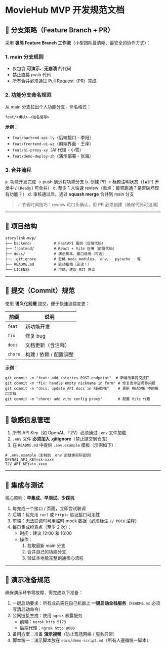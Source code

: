 # MovieHub MVP 开发规范文档

## 🌿 分支策略（Feature Branch + PR）

采用 **极简 Feature Branch 工作流**（小型团队最清晰、最安全的协作方式）：

### 1. main 分支规则

* 仅包含 **可演示、无崩溃** 的代码
* 禁止直接 push 代码
* 所有合并必须通过 Pull Request（PR）完成

### 2. 功能分支命名规范

从 main 分支拉出个人功能分支，命名格式：

`feat/<模块>-<姓名缩写>`

**示例**：

* `feat/backend-api-ly`（后端接口 - 李阳）
* `feat/frontend-ui-wz`（前端界面 - 王泽）
* `feat/ai-proxy-xy`（AI 代理 - 小雪）
* `feat/demo-deploy-zh`（演示部署 - 张海）

### 3. 合并流程

a. 功能开发完成 → push 到远程功能分支
b. 创建 PR → 标题注明状态（`[WIP]` 开发中 / `[Ready]` 可合并）
c. 至少 1 人快速 review（重点：能否跑通？是否破坏现有功能？）
d. 审核通过后，通过 **squash merge** 合并到 main 分支

> 💡 节省时间技巧：review 可口头确认，但 PR 必须创建（确保代码可追溯）



***

## 📂 项目结构

```
storylink-mvp/
├── backend/          # FastAPI 服务（后端代码）
├── frontend/         # React + Vite 应用（前端代码）
├── docs/             # 演示脚本、接口说明（可选）
├── .gitignore        # 忽略 node_modules、.env、__pycache__ 等
├── README.md         # 启动指南（必读！）
└── LICENSE           # 可选，建议 MIT 协议
```



***

## 🧾 提交（Commit）规范

使用 **语义化前缀** 提交，便于快速追踪变更：

| 前缀      | 说明             |
| ------- | -------------- |
| `feat`  | 新功能开发          |
| `fix`   | 修复 bug         |
| `docs`  | 文档更新（含注释）      |
| `chore` | 构建 / 依赖 / 配置调整 |

**示例**：

```
git commit -m "feat: add /stories POST endpoint"  # 新增故事提交接口
git commit -m "fix: handle empty nickname in form" # 修复表单空昵称问题
git commit -m "docs: update API docs in README"    # 更新 README 中的接口文档
git commit -m "chore: add vite config proxy"       # 配置 Vite 代理
```



***

## 🔐 敏感信息管理

1. 所有 API Key（如 OpenAI、T2V）必须通过 `.env` 文件加载
2. `.env` 文件 **必须加入 .gitignore**（禁止提交到仓库）
3. 在 `README.md` 中提供 `.env.example` 模板（示例如下）：

```
# .env.example（复制到 .env 后替换实际密钥）
OPENAI_API_KEY=sk-xxxx
T2V_API_KEY=tv-xxxx
```



***

## 🔄 集成与测试

核心原则：**早集成、早测试、少踩坑**

1. 每完成一个接口 / 页面，立即尝试联调
2. 后端：优先用 `curl` 或 `httpie` 验证接口可用性
3. 前端：无法联调时可用临时 mock 数据（必须标注 `// MOCK` 注释）
4. 每日集成检查点（至少 2 次）：
   * 时间：建议 12:00 和 16:00
   * 操作：
     1. 拉取最新 main 分支
     2. 合并自己的功能分支
     3. 验证本地能完整跑通核心流程



***

## 🚀 演示准备规范

确保演示环节零故障，需完成以下准备：

1. 一键启动要求：所有成员需在自己机器上 **一键启动全栈服务**（`README.md` 必须写清启动命令）
2. 公网链接生成：使用 `ngrok` 暴露服务
   * 前端：`ngrok http 5173`
   * 后端代理：`ngrok http 8000`
3. 备用方案：准备 **演示视频**（防止现场网络 / 服务异常）
4. 脚本统一：演示脚本放在 `docs/demo-script.md`（所有人遵循统一脚本）
